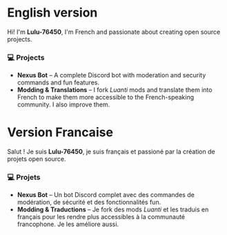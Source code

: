 # English version


Hi! I'm **Lulu-76450**, I'm French and passionate about creating open source projects.

### 💻 Projects
- **Nexus Bot** – A complete Discord bot with moderation and security commands and fun features.
- **Modding & Translations** – I fork *Luanti* mods and translate them into French to make them more accessible to the French-speaking community. I also improve them.
  

# Version Francaise
Salut ! Je suis **Lulu-76450**, je suis français et passioné par la création de projets open source. 

### 💻 Projets
- **Nexus Bot** – Un bot Discord complet avec des commandes de modération, de sécurité et des fonctionnalités fun.
- **Modding & Traductions** – Je fork des mods *Luanti* et les traduis en français pour les rendre plus accessibles à la communauté francophone. Je les améliore aussi.
